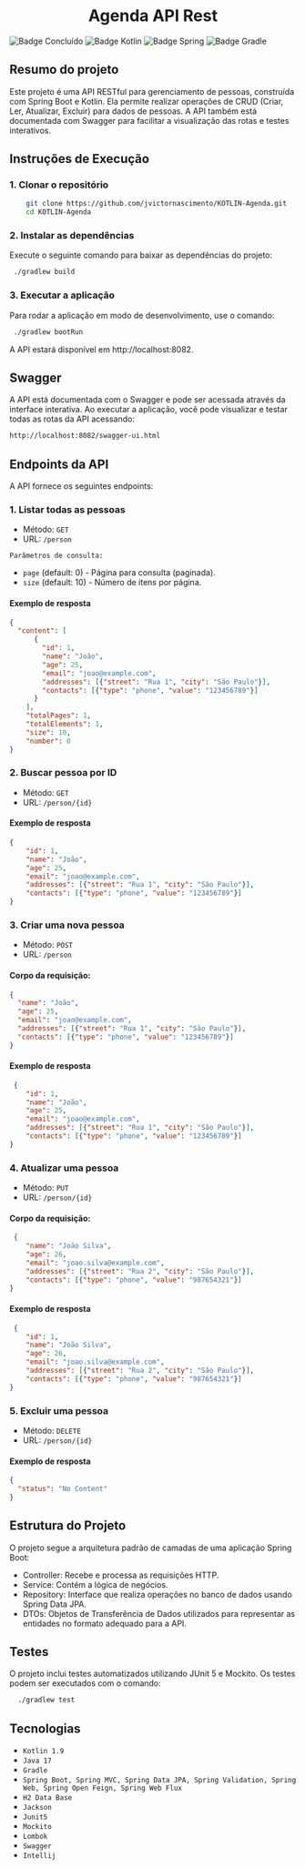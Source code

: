<h1 align="center">Agenda API Rest</h1>

![Badge Concluído](https://img.shields.io/static/v1?label=Status&message=Concluido&color=brightgreen&style=for-the-badge)
![Badge Kotlin](https://img.shields.io/static/v1?label=Kotlin&message=1.9.25&color=purple&style=for-the-badge&logo=Kotlin)
![Badge Spring](https://img.shields.io/static/v1?label=SpringBoot&message=v3.4.3&color=brightgreen&style=for-the-badge&logo=SpringBoot)
![Badge Gradle](https://img.shields.io/static/v1?label=Gradle&message=v8.12&color=02303A&style=for-the-badge&logo=Gradle)


## Resumo do projeto

Este projeto é uma API RESTful para gerenciamento de pessoas, construída com Spring Boot e Kotlin. Ela permite realizar operações de CRUD (Criar, Ler, Atualizar, Excluir) para dados de pessoas. A API também está documentada com Swagger para facilitar a visualização das rotas e testes interativos.

## Instruções de Execução
### 1. Clonar o repositório
```bash
    git clone https://github.com/jvictornascimento/KOTLIN-Agenda.git
    cd KOTLIN-Agenda
```
### 2. Instalar as dependências
   Execute o seguinte comando para baixar as dependências do projeto:
````bash
 ./gradlew build
````
### 3. Executar a aplicação
   Para rodar a aplicação em modo de desenvolvimento, use o comando:
````bash
 ./gradlew bootRun
````
A API estará disponível em http://localhost:8082.

## Swagger
A API está documentada com o Swagger e pode ser acessada através da interface interativa. Ao executar a aplicação, você pode visualizar e testar todas as rotas da API acessando:
````bash
http://localhost:8082/swagger-ui.html
````

## Endpoints da API
A API fornece os seguintes endpoints:

### 1. Listar todas as pessoas
- Método: `GET`
- URL: `/person`
  
`Parâmetros de consulta:`

- `page` (default: 0) - Página para consulta (paginada).
- `size` (default: 10) - Número de itens por página.

#### Exemplo de resposta
  ```json
{
    "content": [
        {
          "id": 1,
          "name": "João",
          "age": 25,
          "email": "joao@example.com",
          "addresses": [{"street": "Rua 1", "city": "São Paulo"}],
          "contacts": [{"type": "phone", "value": "123456789"}]
        }
      ],
      "totalPages": 1,
      "totalElements": 1,
      "size": 10,
      "number": 0
}
  ```
### 2. Buscar pessoa por ID
- Método: `GET`
- URL: `/person/{id}`

#### Exemplo de resposta
  ```json
{
      "id": 1,
      "name": "João",
      "age": 25,
      "email": "joao@example.com",
      "addresses": [{"street": "Rua 1", "city": "São Paulo"}],
      "contacts": [{"type": "phone", "value": "123456789"}]
}
  ```
### 3. Criar uma nova pessoa
- Método: `POST`
- URL: `/person`

#### Corpo da requisição:
  ```json
{
    "name": "João",
    "age": 25,
    "email": "joao@example.com",
    "addresses": [{"street": "Rua 1", "city": "São Paulo"}],
    "contacts": [{"type": "phone", "value": "123456789"}]
}
  ```
#### Exemplo de resposta

  ```json
   {
      "id": 1,
      "name": "João",
      "age": 25,
      "email": "joao@example.com",
      "addresses": [{"street": "Rua 1", "city": "São Paulo"}],
      "contacts": [{"type": "phone", "value": "123456789"}]
}
  ```
### 4. Atualizar uma pessoa
- Método: `PUT`
- URL: `/person/{id}`

#### Corpo da requisição:
  ```json
   {
      "name": "João Silva",
      "age": 26,
      "email": "joao.silva@example.com",
      "addresses": [{"street": "Rua 2", "city": "São Paulo"}],
      "contacts": [{"type": "phone", "value": "987654321"}]
}
  ```
#### Exemplo de resposta
  ```json
   {
      "id": 1,
      "name": "João Silva",
      "age": 26,
      "email": "joao.silva@example.com",
      "addresses": [{"street": "Rua 2", "city": "São Paulo"}],
      "contacts": [{"type": "phone", "value": "987654321"}]
}
  ```
### 5. Excluir uma pessoa
- Método: `DELETE`
- URL: `/person/{id}`

#### Exemplo de resposta

  ```json
{
    "status": "No Content"
}
  ```

## Estrutura do Projeto
O projeto segue a arquitetura padrão de camadas de uma aplicação Spring Boot:

- Controller: Recebe e processa as requisições HTTP.
- Service: Contém a lógica de negócios.
- Repository: Interface que realiza operações no banco de dados usando Spring Data JPA.
- DTOs: Objetos de Transferência de Dados utilizados para representar as entidades no formato adequado para a API.

## Testes
O projeto inclui testes automatizados utilizando JUnit 5 e Mockito. Os testes podem ser executados com o comando:
```bash
  ./gradlew test
```

## Tecnologias
- `Kotlin 1.9`
- `Java 17`
- `Gradle`
- `Spring Boot, Spring MVC, Spring Data JPA, Spring Validation, Spring Web, Spring Open Feign, Spring Web Flux `
- `H2 Data Base`
- `Jackson`
- `Junit5`
- `Mockito`
- `Lombok`
- `Swagger`
- `Intellij`
